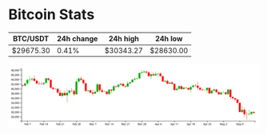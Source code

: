 # Bitcoin Stats

BTC/USDT|24h change|24h high|24h low|
|---|---|---|---|
|$29675.30|0.41%|$30343.27|$28630.00|

<img src="./chart.svg">
